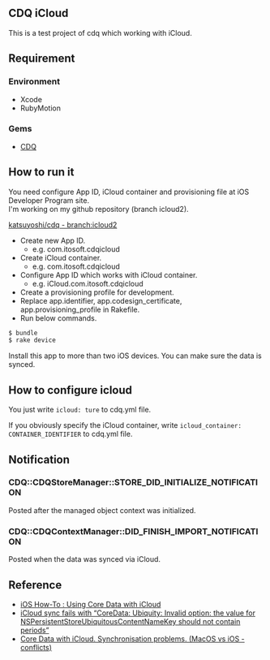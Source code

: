 ## CDQ iCloud

This is a test project of cdq which working with iCloud.


## Requirement

### Environment

- Xcode
- RubyMotion

### Gems

- [CDQ](https://github.com/infinitered/cdq)

## How to run it

You need configure App ID, iCloud container and provisioning file at iOS Developer Program site.  
I'm working on my github repository (branch icloud2).

[katsuyoshi/cdq - branch:icloud2](https://github.com/katsuyoshi/cdq/tree/icloud2)


- Create new App ID.  
    - e.g. com.itosoft.cdqicloud  
- Create iCloud container.
    - e.g. com.itosoft.cdqicloud
- Configure App ID which works with iCloud container.
    - e.g. iCloud.com.itosoft.cdqicloud
- Create a provisioning profile for development.
- Replace app.identifier, app.codesign_certificate, app.provisioning_profile in Rakefile.
- Run below commands.

```sh
$ bundle
$ rake device
```

Install this app to more than two iOS devices. You can make sure the data is synced.


## How to configure icloud

You just write ```icloud: ture``` to cdq.yml file.

If you obviously specify the iCloud container, write ```icloud_container: CONTAINER_IDENTIFIER``` to cdq.yml file.



## Notification

### CDQ::CDQStoreManager::STORE_DID_INITIALIZE_NOTIFICATION

Posted after the managed object context was initialized.

### CDQ::CDQContextManager::DID_FINISH_IMPORT_NOTIFICATION

Posted when the data was synced via iCloud.


## Reference

- [iOS How-To : Using Core Data with iCloud](http://goddess-gate.com/dc2/index.php/post/452)
- [iCloud sync fails with “CoreData: Ubiquity: Invalid option: the value for NSPersistentStoreUbiquitousContentNameKey should not contain periods”](http://stackoverflow.com/questions/19209504/icloud-sync-fails-with-coredata-ubiquity-invalid-option-the-value-for-nspers)
- [Core Data with iCloud. Synchronisation problems. (MacOS vs iOS - conflicts)](http://stackoverflow.com/questions/8635499/core-data-with-icloud-synchronisation-problems-macos-vs-ios-conflicts)

